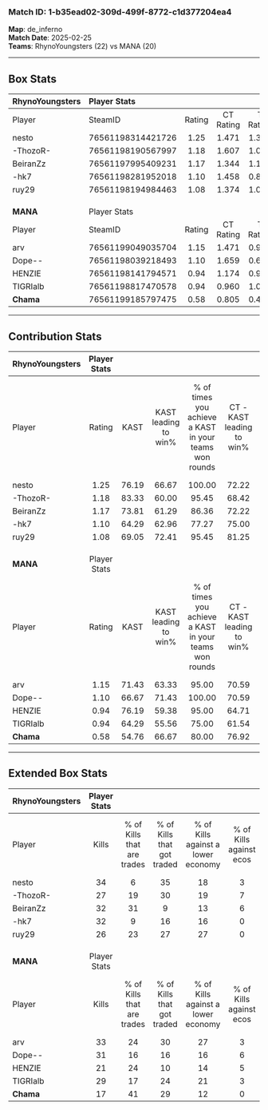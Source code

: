 ### Match ID: 1-b35ead02-309d-499f-8772-c1d377204ea4  
**Map**: de_inferno  
**Match Date**: 2025-02-25  
**Teams**: RhynoYoungsters (22) vs MANA (20)  

---  

## Box Stats  

| **RhynoYoungsters** | Player Stats      |        |           |          |       |      |       |         |        |      |     |
| :- | :- | :-: | :-: | :-: | :-: | :-: | :-: | :-: | :-: | :-: | :-: |
| Player              | SteamID           | Rating | CT Rating | T Rating | KAST  | ADR  | Kills | Assists | Deaths | K/D  | HS% |
| nesto               | 76561198314421726 |  1.25  |   1.471   |  1.361   | 76.19 | 85.0 |  34   |   13    |   29   | 1.17 | 52  |
| -ThozoR-            | 76561198190567997 |  1.18  |   1.607   |  1.019   | 83.33 | 80.0 |  27   |   17    |   27   | 1.00 | 55  |
| BeiranZz            | 76561197995409231 |  1.17  |   1.344   |  1.105   | 73.81 | 75.4 |  32   |    6    |   27   | 1.19 | 34  |
| -hk7                | 76561198281952018 |  1.10  |   1.458   |  0.854   | 64.29 | 73.2 |  32   |    6    |   27   | 1.19 | 15  |
| ruy29               | 76561198194984463 |  1.08  |   1.374   |  1.082   | 69.05 | 80.0 |  26   |   11    |   24   | 1.08 | 46  |
|                     |                   |        |           |          |       |      |       |         |        |      |     |
|                     |                   |        |           |          |       |      |       |         |        |      |     |
|                     |                   |        |           |          |       |      |       |         |        |      |     |
| **MANA**            | Player Stats      |        |           |          |       |      |       |         |        |      |     |
| Player              | SteamID           | Rating | CT Rating | T Rating | KAST  | ADR  | Kills | Assists | Deaths | K/D  | HS% |
| arv                 | 76561199049035704 |  1.15  |   1.471   |  0.998   | 71.43 | 82.0 |  33   |    9    |   31   | 1.06 | 51  |
| Dope--              | 76561198039218493 |  1.10  |   1.659   |  0.692   | 66.67 | 83.1 |  31   |   11    |   30   | 1.03 | 48  |
| HENZIE              | 76561198141794571 |  0.94  |   1.174   |  0.973   | 76.19 | 68.1 |  21   |   19    |   29   | 0.72 | 42  |
| TIGRIalb            | 76561198817470578 |  0.94  |   0.960   |  1.097   | 64.29 | 69.8 |  29   |    3    |   33   | 0.88 | 48  |
| __Chama__           | 76561199185797475 |  0.58  |   0.805   |  0.494   | 54.76 | 44.4 |  17   |    9    |   31   | 0.55 | 41  |
---  

## Contribution Stats  

| **RhynoYoungsters** | Player Stats |       |                      |                                                        |                           |                                                             |                          |                                                            |
| :- | :-: | :-: | :-: | :-: | :-: | :-: | :-: | :-: |
| Player              |    Rating    | KAST  | KAST leading to win% | % of times you achieve a KAST in your teams won rounds | CT - KAST leading to win% | CT - % of times you achieve a KAST in your teams won rounds | T - KAST leading to win% | T - % of times you achieve a KAST in your teams won rounds |
| nesto               |     1.25     | 76.19 |        66.67         |                         100.00                         |           72.22           |                           100.00                            |          60.00           |                           100.00                           |
| -ThozoR-            |     1.18     | 83.33 |        60.00         |                         95.45                          |           68.42           |                           100.00                            |          50.00           |                           88.89                            |
| BeiranZz            |     1.17     | 73.81 |        61.29         |                         86.36                          |           72.22           |                           100.00                            |          46.15           |                           66.67                            |
| -hk7                |     1.10     | 64.29 |        62.96         |                         77.27                          |           75.00           |                            92.31                            |          45.45           |                           55.56                            |
| ruy29               |     1.08     | 69.05 |        72.41         |                         95.45                          |           81.25           |                           100.00                            |          61.54           |                           88.89                            |
|                     |              |       |                      |                                                        |                           |                                                             |                          |                                                            |
|                     |              |       |                      |                                                        |                           |                                                             |                          |                                                            |
|                     |              |       |                      |                                                        |                           |                                                             |                          |                                                            |
| **MANA**            | Player Stats |       |                      |                                                        |                           |                                                             |                          |                                                            |
| Player              |    Rating    | KAST  | KAST leading to win% | % of times you achieve a KAST in your teams won rounds | CT - KAST leading to win% | CT - % of times you achieve a KAST in your teams won rounds | T - KAST leading to win% | T - % of times you achieve a KAST in your teams won rounds |
| arv                 |     1.15     | 71.43 |        63.33         |                         95.00                          |           70.59           |                           100.00                            |          53.85           |                           87.50                            |
| Dope--              |     1.10     | 66.67 |        71.43         |                         100.00                         |           70.59           |                           100.00                            |          72.73           |                           100.00                           |
| HENZIE              |     0.94     | 76.19 |        59.38         |                         95.00                          |           64.71           |                            91.67                            |          53.33           |                           100.00                           |
| TIGRIalb            |     0.94     | 64.29 |        55.56         |                         75.00                          |           61.54           |                            66.67                            |          50.00           |                           87.50                            |
| __Chama__           |     0.58     | 54.76 |        66.67         |                         80.00                          |           76.92           |                            83.33                            |          54.55           |                           75.00                            |
---  

## Extended Box Stats  

| **RhynoYoungsters** | Player Stats |                            |                            |                                    |                         |                              |                                 |        |                             |                                     |                          |                               |                            |
| :- | :-: | :-: | :-: | :-: | :-: | :-: | :-: | :-: | :-: | :-: | :-: | :-: | :-: |
| Player              |    Kills     | % of Kills that are trades | % of Kills that got traded | % of Kills against a lower economy | % of Kills against ecos | % of Kills that are flawless | % of Kills that are close duels | Deaths | % of Deaths that get traded | % of Deaths against a lower economy | % of Deaths against ecos | % of Deaths that are flawless | % of Deaths that are close |
| nesto               |      34      |             6              |             35             |                 18                 |            3            |              71              |                0                |   29   |             28              |                 17                  |            0             |              59               |             0              |
| -ThozoR-            |      27      |             19             |             30             |                 19                 |            7            |              59              |                4                |   27   |             37              |                 15                  |            4             |              52               |             15             |
| BeiranZz            |      32      |             31             |             9              |                 13                 |            6            |              72              |                3                |   27   |             15              |                  7                  |            0             |              67               |             4              |
| -hk7                |      32      |             9              |             16             |                 16                 |            0            |              78              |                0                |   27   |             15              |                 15                  |            4             |              96               |             0              |
| ruy29               |      26      |             23             |             27             |                 27                 |            0            |              85              |                8                |   24   |             21              |                 13                  |            0             |              58               |             13             |
|                     |              |                            |                            |                                    |                         |                              |                                 |        |                             |                                     |                          |                               |                            |
|                     |              |                            |                            |                                    |                         |                              |                                 |        |                             |                                     |                          |                               |                            |
|                     |              |                            |                            |                                    |                         |                              |                                 |        |                             |                                     |                          |                               |                            |
| **MANA**            | Player Stats |                            |                            |                                    |                         |                              |                                 |        |                             |                                     |                          |                               |                            |
| Player              |    Kills     | % of Kills that are trades | % of Kills that got traded | % of Kills against a lower economy | % of Kills against ecos | % of Kills that are flawless | % of Kills that are close duels | Deaths | % of Deaths that get traded | % of Deaths against a lower economy | % of Deaths against ecos | % of Deaths that are flawless | % of Deaths that are close |
| arv                 |      33      |             24             |             30             |                 27                 |            3            |              55              |                6                |   31   |             19              |                  6                  |            0             |              68               |             3              |
| Dope--              |      31      |             16             |             16             |                 16                 |            6            |              68              |                6                |   30   |             20              |                 10                  |            0             |              67               |             7              |
| HENZIE              |      21      |             24             |             10             |                 14                 |            5            |              76              |                0                |   29   |             34              |                  7                  |            0             |              55               |             0              |
| TIGRIalb            |      29      |             17             |             24             |                 21                 |            3            |              62              |               10                |   33   |             21              |                  6                  |            0             |              82               |             3              |
| __Chama__           |      17      |             41             |             29             |                 12                 |            0            |              76              |                6                |   31   |             13              |                  6                  |            0             |              74               |             0              |
